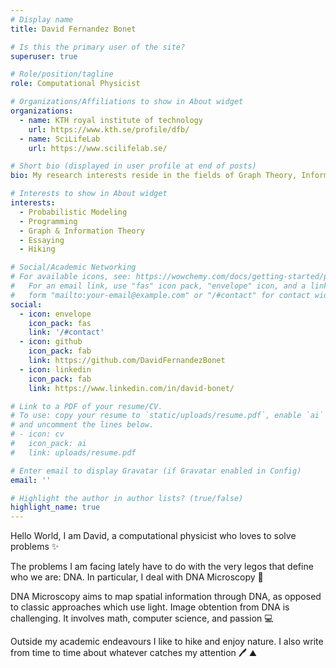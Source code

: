 ```yaml
---
# Display name
title: David Fernandez Bonet

# Is this the primary user of the site?
superuser: true

# Role/position/tagline
role: Computational Physicist

# Organizations/Affiliations to show in About widget
organizations:
  - name: KTH royal institute of technology
    url: https://www.kth.se/profile/dfb/
  - name: SciLifeLab
    url: https://www.scilifelab.se/

# Short bio (displayed in user profile at end of posts)
bio: My research interests reside in the fields of Graph Theory, Information Theory and Machine Learning. I love to hike, read and write.

# Interests to show in About widget
interests:
  - Probabilistic Modeling
  - Programming
  - Graph & Information Theory
  - Essaying
  - Hiking

# Social/Academic Networking
# For available icons, see: https://wowchemy.com/docs/getting-started/page-builder/#icons
#   For an email link, use "fas" icon pack, "envelope" icon, and a link in the
#   form "mailto:your-email@example.com" or "/#contact" for contact widget.
social:
  - icon: envelope
    icon_pack: fas
    link: '/#contact'
  - icon: github
    icon_pack: fab
    link: https://github.com/DavidFernandezBonet
  - icon: linkedin
    icon_pack: fab
    link: https://www.linkedin.com/in/david-bonet/

# Link to a PDF of your resume/CV.
# To use: copy your resume to `static/uploads/resume.pdf`, enable `ai` icons in `params.toml`,
# and uncomment the lines below.
# - icon: cv
#   icon_pack: ai
#   link: uploads/resume.pdf

# Enter email to display Gravatar (if Gravatar enabled in Config)
email: ''

# Highlight the author in author lists? (true/false)
highlight_name: true
---
```


Hello World, I am David, a computational physicist who loves to solve problems ✨

The problems I am facing lately have to do with the very legos that define who we are: DNA. In particular, I deal with DNA Microscopy 🧬

DNA Microscopy aims to map spatial information through DNA, as opposed to classic approaches which use light. Image obtention from DNA is challenging. It involves math, computer science, and passion 💻

Outside my academic endeavours I like to hike and enjoy nature. I also write from time to time about whatever catches my attention :pen: :mountain:

